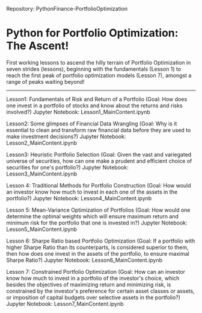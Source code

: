 Repository: PythonFinance-PortfolioOptimization

Python for Portfolio Optimization: The Ascent! 
==============================================
First working lessons to ascend the hilly terrain of Portfolio Optimization in seven strides (lessons), beginning with the fundamentals (Lesson 1) to reach the first peak of portfolio optimization models (Lesson 7), amongst a range of peaks waiting beyond!

----------------------------------------------
Lesson1: Fundamentals of Risk and Return of a Portfolio 
(Goal: How does one invest in  a portfolio of stocks and know about the returns and risks involved?)
Jupyter Notebook: Lesson1_MainContent.ipynb

Lesson2: Some glimpses of Financial Data Wrangling 
(Goal: Why is it essential to clean and transform raw financial data before they are used to make investment decisions?)
Jupyter Notebook: Lesson2_MainContent.ipynb

Lesson3: Heuristic Portfolio Selection 
(Goal: Given the vast and variegated universe of securities, how can one make a prudent and efficient choice of securities for one's portfolio?)
Jupyter Notebook: Lesson3_MainContent.ipynb

Lesson 4: Traditional Methods for Portfolio Construction 
(Goal: How would an investor know how much to invest in each one of the assets in the portfolio?)
Jupyter Notebook: Lesson4_MainContent.ipynb

Lesson 5: Mean-Variance Optimization of Portfolios 
(Goal: How would one determine the optimal weights which will ensure maximum return and minimum risk for the portfolio that one is invested in?)
Jupyter Notebook: Lesson5_MainContent.ipynb

Lesson 6: Sharpe Ratio based Portfolio Optimization
(Goal: If a portfolio with higher Sharpe Ratio than its counterparts, is considered superior to them, then how does one invest in the assets of the portfolio, to ensure maximal Sharpe Ratio?)
Jupyter Notebook: Lesson6_MainContent.ipynb

Lesson 7: Constrained Portfolio Optimization
(Goal: How can an investor know how much to invest in a portfolio of the investor's choice, which besides the objectives of maximizing return and minimizing risk, is constrained by the investor's preference for certain asset classes or assets, or imposition of capital budgets over selective assets in the portfolio?)
Jupyter Notebook: Lesson7_MainContent.ipynb


